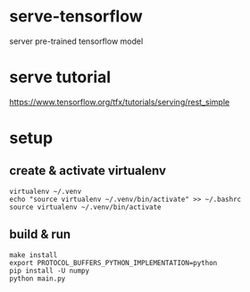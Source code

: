 # serve-tensorflow
server pre-trained tensorflow model

# serve tutorial
https://www.tensorflow.org/tfx/tutorials/serving/rest_simple


# setup

## create & activate virtualenv
```
virtualenv ~/.venv
echo "source virtualenv ~/.venv/bin/activate" >> ~/.bashrc
source virtualenv ~/.venv/bin/activate
```

## build & run
```
make install
export PROTOCOL_BUFFERS_PYTHON_IMPLEMENTATION=python
pip install -U numpy
python main.py
```